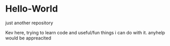 # Hello-World
just another repository 

Kev here, trying to learn code and useful/fun things i can do with it. 
anyhelp would be appreacited
